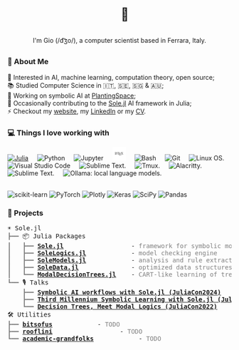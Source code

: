 
<div align="center">
<div id="user-content-toc">
	<ul>
		<summary><h1 style="display: inline-block;">👋</h1></summary>
	</ul>
</div>
I'm Gio (/d͡ʒo/), a computer scientist based in Ferrara, Italy.
</div>
<h2></h2>

### 💫 About Me

🤔 Interested in AI, machine learning, computation theory, open source;
<br>
📚 Studied Computer Science in 🇮🇹, 🇸🇪, 🇸🇬 & 🇦🇺;
<br>
🌱 Working on symbolic AI at <a target="_blank" href="https://planting.space/">PlantingSpace</a>;
<br>
🔭 Occasionally contributing to the <a target="_blank" href="https://github.com/aclai-lab/Sole.jl">Sole.jl</a> AI framework in Julia;
<br>
⚡ Checkout my <a target="_blank" href="https://giopaglia.github.io/">website</a>, my
<a target="_blank" href="https://linkedin.com/in/giovanni.pagliarini/">LinkedIn</a> or my <a target="_blank" href="https://giopaglia.github.io/gio/Giovanni-Pagliarini-CV-en-latest.pdf">CV</a>.


<!-- [![LinkedIn](https://img.shields.io/badge/LinkedIn-%230077B5.svg?logo=linkedin&logoColor=white)](https://linkedin.com/in/giovanni.pagliarini) -->

### 💻 Things I love working with

<!-- https://devicon.dev/ & https://github.com/simple-icons/simple-icons -->

<div align="left">
<a target="_blank" href="https://julialang.org/"><img src="https://cdn.jsdelivr.net/gh/devicons/devicon/icons/julia/julia-original.svg" style="width:30px;height:30px;" alt="Julia" title="The Julia programming language is the best language in the world!!!"  /></a>
<!--   <img src="https://cdn.jsdelivr.net/gh/devicons/devicon@latest/icons/julia/julia-original-wordmark.svg" style="width:30px;height:30px;" alt="Julia"  /> -->
<img width="12" />
<img src="https://cdn.jsdelivr.net/gh/devicons/devicon/icons/python/python-original.svg" style="width:30px;height:30px;" alt="Python" title="The Python programming language for fast prototying."  />
<img width="12" />
<img src="https://cdn.jsdelivr.net/gh/devicons/devicon@latest/icons/jupyter/jupyter-original.svg" style="width:30px;height:30px;" alt="Jupyter" title="Jupyter for presenting results and prototyping interactive dashboards."  />
<!-- <img src="https://cdn.jsdelivr.net/gh/devicons/devicon@latest/icons/jupyter/jupyter-original-wordmark.svg" style="width:30px;height:30px;" alt="Jupyter" title="Jupyter for presenting results and prototyping interactive dashboards."  /> -->
<img width="12" />
<!-- <img src="https://cdn.jsdelivr.net/gh/devicons/devicon@latest/icons/latex/latex-original.svg" style="width:30px;height:30px;" alt="LaTeX" title="LaTeX for typesetting elegant reports, whitepapers, and presentations."  />
<img width="12" /> -->
<!-- https://www.svgrepo.com/svg/376333/latex?edit=true -->
<img src="svgrepo/latex-svgrepo-com.svg" style="width:30px;height:30px;" alt="LaTeX" title="LaTeX for typesetting elegant reports, whitepapers, and presentations."  />
<img width="12" />
<img src="https://cdn.simpleicons.org/gnubash/4EAA25" style="width:30px;height:30px;" alt="Bash" title="Bash &amp; Zsh for basic automation." />
<img width="12" />
<!-- <img src="https://github.com/Zsh-art/logo/blob/main/svg/color_vertical_icon.svg" style="width:30px;height:30px;" alt="Zsh" title="Zsh for basic automation." />
<img width="12" /> -->
<img src="https://cdn.simpleicons.org/git/F05032" style="width:30px;height:30px;" alt="Git" title="Git for versioning every bit of textual data: code, notes, holiday plans, etc." />
<img width="12" />
<img src="https://cdn.jsdelivr.net/gh/devicons/devicon/icons/linux/linux-original.svg" style="width:30px;height:30px;" alt="Linux OS."  />
<img width="12" />
<img src="https://cdn.jsdelivr.net/gh/devicons/devicon@latest/icons/vscode/vscode-original.svg" style="width:30px;height:30px;" alt="Visual Studio Code"/>
<img width="12" />
<img src="https://cdn.simpleicons.org/neovim" style="width:30px;height:30px;" alt="Sublime Text."  />
<img width="12" />
<img src="https://cdn.simpleicons.org/tmux" style="width:30px;height:30px;" alt="Tmux."  />
<img width="12" />
<img src="https://cdn.simpleicons.org/alacritty" style="width:30px;height:30px;" alt="Alacritty."  />
<img width="12" />
<img src="https://cdn.simpleicons.org/sublimetext" style="width:30px;height:30px;" alt="Sublime Text."  />
<img width="12" />
<img src="https://cdn.simpleicons.org/ollama" style="width:30px;height:30px;" alt="Ollama: local language models."  />
</div>



<!-- karabiner -->
<!-- cinnamon -->

<br>

<!-- ![Julia](https://img.shields.io/badge/-Julia-9558B2?style=for-the-badge&logo=julia&logoColor=white)
![Python](https://img.shields.io/badge/python-3670A0?style=for-the-badge&logo=python&logoColor=ffdd54)
![Shell](https://img.shields.io/badge/shell_script-%23121011.svg?style=for-the-badge&logo=gnu-bash&logoColor=white)
![Linux](https://img.shields.io/badge/Linux-FCC624?style=for-the-badge&logo=linux&logoColor=black)
 -->

![scikit-learn](https://img.shields.io/badge/scikit--learn-%23F7931E.svg?style=for-the-badge&logo=scikit-learn&logoColor=white)
![PyTorch](https://img.shields.io/badge/PyTorch-%23EE4C2C.svg?style=for-the-badge&logo=PyTorch&logoColor=white)
![Plotly](https://img.shields.io/badge/Plotly-%233F4F75.svg?style=for-the-badge&logo=plotly&logoColor=white)
![Keras](https://img.shields.io/badge/Keras-%23D00000.svg?style=for-the-badge&logo=Keras&logoColor=white)
![SciPy](https://img.shields.io/badge/SciPy-%230C55A5.svg?style=for-the-badge&logo=scipy&logoColor=%white) 
![Pandas](https://img.shields.io/badge/pandas-%23150458.svg?style=for-the-badge&logo=pandas&logoColor=white)
<!-- ![NumPy](https://img.shields.io/badge/numpy-%23013243.svg?style=for-the-badge&logo=numpy&logoColor=white) -->

<!-- 
###

<div align="left">
	<img src="https://cdn.jsdelivr.net/gh/devicons/devicon/icons/linux/linux-original.svg" height="40" alt="linux logo"  />
	<img src="https://cdn.jsdelivr.net/gh/devicons/devicon/icons/numpy/numpy-original.svg" height="40" alt="numpy logo"  />
	<img width="12" />
	<img src="https://cdn.jsdelivr.net/gh/devicons/devicon/icons/tensorflow/tensorflow-original.svg" height="40" alt="tensorflow logo"  />
	<img width="12" />
	<img src="https://cdn.jsdelivr.net/gh/devicons/devicon/icons/pandas/pandas-original.svg" height="40" alt="pandas logo"  />
	<img width="12" />
	<img src="https://cdn.jsdelivr.net/gh/devicons/devicon/icons/pytorch/pytorch-original.svg" height="40" alt="pytorch logo"  />
	<img width="12" />
</div>
 -->
<!-- # 📊 GitHub Stats
![](https://github-readme-stats.vercel.app/api?username=giopaglia&theme=onedark&hide_border=false&include_all_commits=false&count_private=false)<br/>
![](https://github-readme-streak-stats.herokuapp.com/?user=giopaglia&theme=onedark&hide_border=false)<br/>
![](https://github-readme-stats.vercel.app/api/top-langs/?username=giopaglia&theme=onedark&hide_border=false&include_all_commits=false&count_private=false&layout=compact)

###
 -->
<!-- <div align="left">
	<img src="https://streak-stats.demolab.com?user=giopaglia&locale=en&mode=daily&theme=onedark&hide_border=false&border_radius=5" height="150" alt="streak graph"  />
	<img src="https://github-readme-stats.vercel.app/api/top-langs?username=giopaglia&locale=en&hide_title=false&layout=compact&card_width=320&langs_count=5&theme=onedark&hide_border=false" height="150" alt="languages graph"  />
</div>
 -->
<!-- --- -->
<!-- ### 🔝 Top Contributed Repo
<div align="left">
	<img src="https://streak-stats.demolab.com?user=giopaglia&locale=en&mode=daily&theme=onedark&hide_border=false&border_radius=5" height="150" alt="streak graph"  />
	<img src="https://github-contributor-stats.vercel.app/api?username=giopaglia&limit=5&theme=onedark&combine_all_yearly_contributions=true" height="150" alt="languages graph"  />
</div>


[![](https://visitcount.itsvg.in/api?id=giopaglia&icon=6&color=1)](https://visitcount.itsvg.in) -->

<!-- Proudly created with GPRM ( https://gprm.itsvg.in ) -->

### 🚀 Projects

<pre style="font-family:Menlo,'DejaVu Sans Mono',consolas,'Courier New',monospace">☀️ Sole.jl
<span style="color: #808080; text-decoration-color: #808080">┣━━ </span>📦 Julia Packages
<span style="color: #808080; text-decoration-color: #808080">┃   ┣━━ </span><span style="font-weight: bold"><a href="https://github.com/aclai-lab/Sole.jl">Sole.jl</a></span>                  - <span style="color: #808080; text-decoration-color: #808080">framework for symbolic modeling and learning</span>
<span style="color: #808080; text-decoration-color: #808080">┃   ┣━━ </span><span style="font-weight: bold"><a href="https://github.com/aclai-lab/SoleLogics.jl">SoleLogics.jl</a></span>            - <span style="color: #808080; text-decoration-color: #808080">model checking engine</span>
<span style="color: #808080; text-decoration-color: #808080">┃   ┣━━ </span><span style="font-weight: bold"><a href="https://github.com/aclai-lab/SoleModels.jl">SoleModels.jl</a></span>            - <span style="color: #808080; text-decoration-color: #808080">analysis and rule extraction from symbolic models</span>
<span style="color: #808080; text-decoration-color: #808080">┃   ┣━━ </span><span style="font-weight: bold"><a href="https://github.com/aclai-lab/SoleData.jl">SoleData.jl</a></span>              - <span style="color: #808080; text-decoration-color: #808080">optimized data structures for learning symbolic models</span>
<span style="color: #808080; text-decoration-color: #808080">┃   ┗━━ </span><span style="font-weight: bold"><a href="https://github.com/aclai-lab/ModalDecisionTrees.jl">ModalDecisionTrees.jl</a></span>    - <span style="color: #808080; text-decoration-color: #808080">CART-like learning of trees and forests based on modal logic</span>
<span style="color: #808080; text-decoration-color: #808080">┗━━ </span>🎙️ Talks
<span style="color: #808080; text-decoration-color: #808080">    ┣━━ </span><span style="font-weight: bold"><a href="https://www.youtube.com/watch?v=pfejOC_T5cQ">Symbolic AI workflows with Sole.jl (JuliaCon2024)</a></span>
<span style="color: #808080; text-decoration-color: #808080">    ┣━━ </span><span style="font-weight: bold"><a href="https://www.youtube.com/watch?v=HTRhOmQIObg">Third Millennium Symbolic Learning with Sole.jl (JuliaCon2023)</a></span>
<span style="color: #808080; text-decoration-color: #808080">    ┗━━ </span><span style="font-weight: bold"><a href="https://www.youtube.com/watch?v=HTRhOmQIObg">Decision Trees, Meet Modal Logics (JuliaCon2022)</a></span>
🛠️ Utilities
<span style="color: #808080; text-decoration-color: #808080">┣━━ </span><span style="font-weight: bold"><a href="https://github.com/giopaglia/bitsofus">bitsofus</a></span>            - <span style="color: #808080; text-decoration-color: #808080">TODO</span>
<span style="color: #808080; text-decoration-color: #808080">┣━━ </span><span style="font-weight: bold"><a href="https://github.com/giopaglia/rooflini">rooflini</a></span>                  - <span style="color: #808080; text-decoration-color: #808080">TODO</span>
<span style="color: #808080; text-decoration-color: #808080">┗━━ </span><span style="font-weight: bold"><a href="https://github.com/giopaglia/academic-grandfolks">academic-grandfolks</a></span>            - <span style="color: #808080; text-decoration-color: #808080">TODO</span>

</pre>

